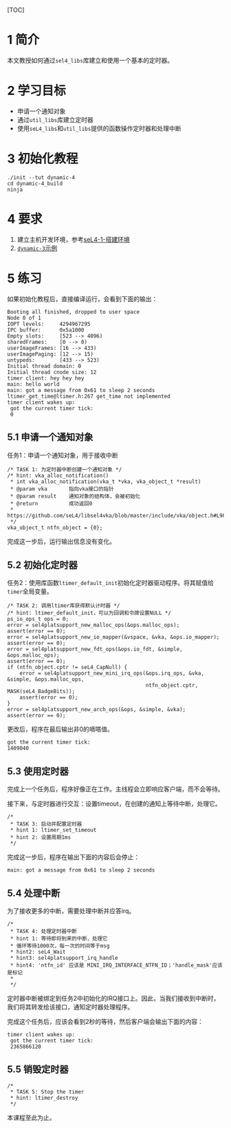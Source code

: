 [TOC]

# 1 简介

本文教授如何通过`sel4_libs`库建立和使用一个基本的定时器。

# 2 学习目标

* 申请一个通知对象
* 通过`util_libs`库建立定时器
* 使用`seL4_libs`和`util_libs`提供的函数操作定时器和处理中断

# 3 初始化教程

    ./init --tut dynamic-4
    cd dynamic-4_build
    ninja

# 4 要求

1. 建立主机开发环境，参考[seL4-1-搭建环境](TODO)
2. [`dynamic-3`示例](TODO)

# 5 练习

如果初始化教程后，直接编译运行，会看到下面的输出：

    Booting all finished, dropped to user space
    Node 0 of 1
    IOPT levels:     4294967295
    IPC buffer:      0x5a1000
    Empty slots:     [523 --> 4096)
    sharedFrames:    [0 --> 0)
    userImageFrames: [16 --> 433)
    userImagePaging: [12 --> 15)
    untypeds:        [433 --> 523)
    Initial thread domain: 0
    Initial thread cnode size: 12
    timer client: hey hey hey
    main: hello world
    main: got a message from 0x61 to sleep 2 seconds
    ltimer_get_time@ltimer.h:267 get_time not implemented
    timer client wakes up:
     got the current timer tick:
     0

## 5.1 申请一个通知对象

任务1：申请一个通知对象，用于接收中断

    /* TASK 1: 为定时器中断创建一个通知对象 */
    /* hint: vka_alloc_notification()
     * int vka_alloc_notification(vka_t *vka, vka_object_t *result)
     * @param vka       指向vka接口的指针
     * @param result    通知对象的结构体，会被初始化
     * @return          成功返回0
     * https://github.com/seL4/libsel4vka/blob/master/include/vka/object.h#L98
     */
    vka_object_t ntfn_object = {0};

完成这一步后，运行输出信息没有变化。

## 5.2 初始化定时器

任务2：使用库函数`ltimer_default_init`初始化定时器驱动程序。将其赋值给`timer`全局变量。

    /* TASK 2: 调用ltimer库获得默认计时器 */
    /* hint: ltimer_default_init，可以为回调和令牌设置NULL */
    ps_io_ops_t ops = 0;
    error = sel4platsupport_new_malloc_ops(&ops.malloc_ops);
    assert(error == 0);
    error = sel4platsupport_new_io_mapper(&vspace, &vka, &ops.io_mapper);
    assert(error == 0);
    error = sel4platsupport_new_fdt_ops(&ops.io_fdt, &simple, &ops.malloc_ops);
    assert(error == 0);
    if (ntfn_object.cptr != seL4_CapNull) {
        error = sel4platsupport_new_mini_irq_ops(&ops.irq_ops, &vka, &simple, &ops.malloc_ops,
                                                 ntfn_object.cptr, MASK(seL4_BadgeBits));
        assert(error == 0);
    }
    error = sel4platsupport_new_arch_ops(&ops, &simple, &vka);
    assert(error == 0);

更改后，程序在最后输出非0的嘀嗒值。

    got the current timer tick:
    1409040

## 5.3 使用定时器

完成上一个任务后，程序好像正在工作。主线程会立即响应客户端，而不会等待。

接下来，与定时器进行交互：设置timeout，在创建的通知上等待中断，处理它。

    /*
     * TASK 3: 启动并配置定时器
     * hint 1: ltimer_set_timeout
     * hint 2: 设置周期1ms
     */

完成这一步后，程序在输出下面的内容后会停止：

    main: got a message from 0x61 to sleep 2 seconds

## 5.4 处理中断

为了接收更多的中断，需要处理中断并应答irq。

    /*
     * TASK 4: 处理定时器中断
     * hint 1: 等待即将到来的中断，处理它
     * 循环等待1000次，每一次的时间等于msg
     * hint2: seL4_Wait
     * hint3: sel4platsupport_irq_handle
     * hint4: 'ntfn_id' 应该是 MINI_IRQ_INTERFACE_NTFN_ID；'handle_mask'应该是标记
     *
     */

定时器中断被绑定到任务2中初始化的IRQ接口上。因此，当我们接收到中断时，我们将其转发给该接口，通知定时器处理程序。

完成这个任务后，应该会看到2秒的等待，然后客户端会输出下面的内容：

    timer client wakes up:
     got the current timer tick:
     2365866120

## 5.5 销毁定时器

    /*
     * TASK 5: Stop the timer
     * hint: ltimer_destroy 
     */

本课程至此为止。